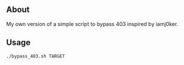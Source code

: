 ## About

My own version of a simple script to bypass 403 inspired by iamj0ker.

## Usage

```bash
./bypass_403.sh TARGET
```
